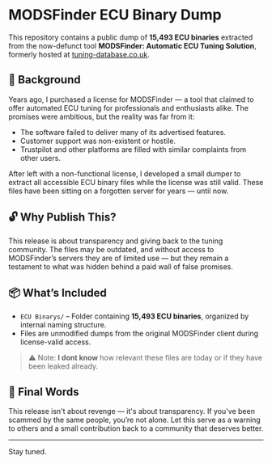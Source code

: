 # MODSFinder ECU Binary Dump

This repository contains a public dump of **15,493 ECU binaries** extracted from the now-defunct tool **MODSFinder: Automatic ECU Tuning Solution**, formerly hosted at [tuning-database.co.uk](https://www.tuning-database.co.uk/).

## 📜 Background

Years ago, I purchased a license for MODSFinder — a tool that claimed to offer automated ECU tuning for professionals and enthusiasts alike. The promises were ambitious, but the reality was far from it:

- The software failed to deliver many of its advertised features.
- Customer support was non-existent or hostile.
- Trustpilot and other platforms are filled with similar complaints from other users.

After left with a non-functional license, I developed a small dumper to extract all accessible ECU binary files while the license was still valid. These files have been sitting on a forgotten server for years — until now.

## 🔓 Why Publish This?

This release is about transparency and giving back to the tuning community. The files may be outdated, and without access to MODSFinder’s servers they are of limited use — but they remain a testament to what was hidden behind a paid wall of false promises.

## 📦 What’s Included

- `ECU Binarys/` – Folder containing **15,493 ECU binaries**, organized by internal naming structure.
- Files are unmodified dumps from the original MODSFinder client during license-valid access.

> ⚠️ Note: **I dont know** how relevant these files are today or if they have been leaked already.

## 💬 Final Words

This release isn't about revenge — it's about transparency. If you've been scammed by the same people, you’re not alone. Let this serve as a warning to others and a small contribution back to a community that deserves better.

---

Stay tuned.
